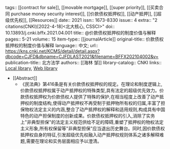 tags:: [[contract for sale]], [[movable mortgage]], [[super priority]], [[买卖合同 purchase money security interest]], [[价款债权抵押权]], [[动产抵押]], [[超级优先权]], [[Resources]]
date:: 2021
issn:: 1673-8330
issue:: 4
extra:: "2 citations(CNKI)[2022-4-18]<北大核心, CSSCI>"
doi:: 10.13893/j.cnki.bffx.2021.04.001
title:: @价款债权抵押权的制度价值与解释
pages:: 5-21
volume:: 15
item-type:: [[journalArticle]]
original-title:: 价款债权抵押权的制度价值与解释
language:: 中文;
url:: https://kns.cnki.net/KCMS/detail/detail.aspx?dbcode=CJFD&dbname=CJFDLAST2021&filename=BFFX202104002&v=
publication-title:: 北方法学
authors:: [[海林 邹]]
library-catalog:: CNKI
links:: [Local library](zotero://select/library/items/7JXFQ464), [Web library](https://www.zotero.org/users/8494173/items/7JXFQ464)

- [[Abstract]]
	- 《民法典》第416条是有关价款债权抵押权的规定。在理论和制度逻辑上,价款债权抵押权属于动产抵押权的特殊类型,具有法定的超级优先效力。价款债权抵押权为价款债权人提供了特殊的保护,在相当程度上改善了动产抵押权的制度结构,使得动产抵押权不再受制于抵押物所有权的归属,丰富了担保物权法定主义的内涵,整合了动产抵押权的解释和适用规则,构成具有中国特色的动产担保制度的创新成果。价款债权抵押权的引入,消除了实务上"非典型担保"的法定主义规范供给不足的障碍,重塑了抵押权的物权法定主义形象,所有权保留等"非典型担保"应当退出历史舞台。同时,因价款债权抵押权自身的特征,引发超级优先权融入动产抵押权规则体系之诸多解释难题,需要在理论和实务层面相应予以澄清。